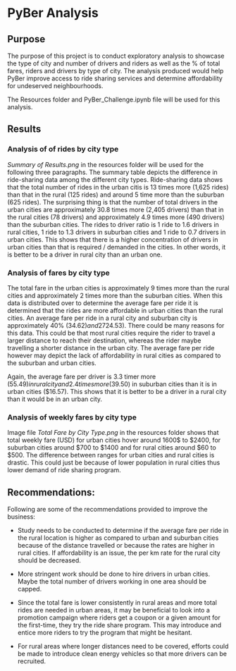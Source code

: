 # PyBer Analysis

## Purpose

The purpose of this project is to conduct exploratory analysis to showcase the type of city and number of drivers and riders as well as the % of total fares, riders and drivers by type of city.  The analysis produced would help PyBer improve access to ride sharing services and determine affordability for undeserved neighbourhoods.

The Resources folder and PyBer_Challenge.ipynb file will be used for this analysis.

## Results
 
### Analysis of of rides by city type
*Summary of Results.png* in the resources folder will be used for the following three paragraphs. The summary table depicts the difference in ride-sharing data among the different city types.  Ride-sharing data shows that the total number of rides in the urban citis is 13 times more (1,625 rides) than that in the rural (125 rides) and around 5 time more than the suburban (625 rides). The surprising thing is that the number of total drivers in the urban cities are  approximately 30.8 times more (2,405 drivers) than that in the rural cities (78 drivers) and approximately 4.9 times more (490 drivers) than the suburban cities.  The rides to driver ratio is 1 ride to 1.6  drivers in rural cities, 1 ride to 1.3 drivers in suburban cities and 1 ride to 0.7 drivers in urban cities. This shows that there is a higher concentration of drivers in urban cities than that is required / demanded in the cities.  In other words, it is better to be a driver in rural city than an urban one.

### Analysis of fares by city type
The total fare in the urban cities is approximately 9 times more than the rural cities and approximately 2 times more than the suburban cities.  When this data is distributed over to determine the average fare per ride it is determined that the rides are more affordable in urban cities than the rural cities.  An average fare per ride in a rural city and suburban city  is approximately 40% ($34.62) and 27% (#30.97)more respectively than the average ride in the urban city ($24.53).  There could be many reasons for this data.  This could be that most rural cities require the  rider to travel a larger distance to reach their destination, whereas the rider maybe travelling a shorter distance in the urban city.  The average fare per ride however may depict the lack of affordability in rural cities as compared to the suburban and urban cities.  

Again, the average fare per driver is 3.3 timer more ($55.49) in rural city and 2.4 times more ($39.50) in suburban cities than it is in urban cities ($16.57).  This shows that it is better to be a driver in a rural city than it would be in an urban city.

### Analysis of weekly fares by city type
Image file *Total Fare by City Type.png* in the resources folder shows that total weekly fare (USD) for urban cities hover around 1600$ to $2400, for suburban cities around $700 to $1400 and for rural cities around $60 to $500.  The difference between ranges for urban cities and rural cities is drastic.  This could just be because of lower population in rural cities thus lower demand of ride sharing program.

## Recommendations:

Following are some of the recommendations provided to improve the business:

-	Study needs to be conducted to determine if the average fare per ride in the rural location is higher as compared to urban and suburban cities because of the distance travelled or because the rates are higher in rural cities.  If affordability is an issue, the per km rate for the rural city should be decreased.

-	More stringent work should be done to hire drivers in urban cities.  Maybe the total number of drivers working in one area should be capped.

-	Since the total fare is lower consistently in rural areas and more total rides are needed in urban areas, it may be beneficial to look into a promotion campaign where riders get a coupon or a given amount for the first-time, they try the ride share program.  This may introduce and entice more riders to try the program that might be hesitant.

-	For rural areas where longer distances need to be covered, efforts could be made to introduce clean energy vehicles so that more drivers can be recruited.
